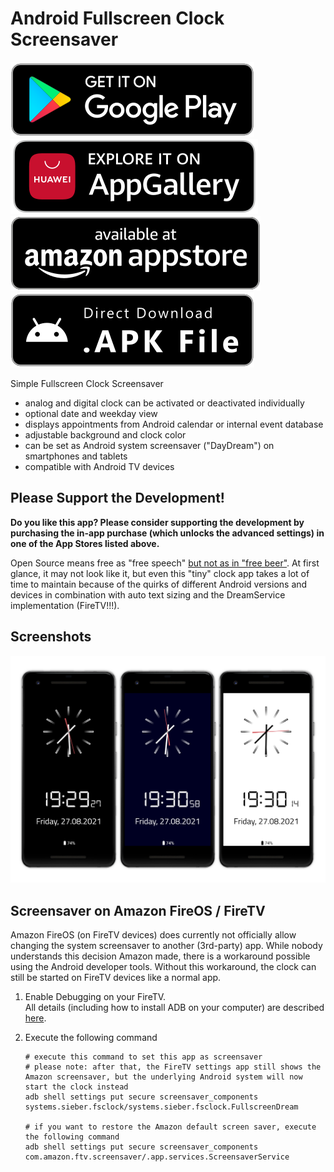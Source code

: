 # Android Fullscreen Clock Screensaver
[![Play Store](.github/playstore-badge.svg)](https://play.google.com/store/apps/details?id=systems.sieber.fsclock)
[![App Gallery](.github/appgallery-badge.svg)](https://appgallery.cloud.huawei.com/ag/n/app/C104084493?channelId=github&id=fee3a2847b6941c1ab22fc546213b987&s=955678FB43D4F883623B96C10E5A4EA80812A8DBFEC073C89BC02EF15B521D76&detailType=0&v=)
[![Amazon Appstore](.github/amazon-appstore-badge.svg)](https://www.amazon.com/gp/product/B09BK3HQJ9)
[![APK Download](.github/apk-badge.svg)](https://github.com/schorschii/FsClock-Android/releases)

Simple Fullscreen Clock Screensaver
- analog and digital clock can be activated or deactivated individually
- optional date and weekday view
- displays appointments from Android calendar or internal event database
- adjustable background and clock color
- can be set as Android system screensaver ("DayDream") on smartphones and tablets
- compatible with Android TV devices

## Please Support the Development!
**Do you like this app? Please consider supporting the development by purchasing the in-app purchase (which unlocks the advanced settings) in one of the App Stores listed above.**

Open Source means free as "free speech" [but not as in "free beer"](https://en.wikipedia.org/wiki/Gratis_versus_libre). At first glance, it may not look like it, but even this "tiny" clock app takes a lot of time to maintain because of the quirks of different Android versions and devices in combination with auto text sizing and the DreamService implementation (FireTV!!!).

## Screenshots
![Screenshot](.github/screenshot.png)

## Screensaver on Amazon FireOS / FireTV
Amazon FireOS (on FireTV devices) does currently not officially allow changing the system screensaver to another (3rd-party) app. While nobody understands this decision Amazon made, there is a workaround possible using the Android developer tools. Without this workaround, the clock can still be started on FireTV devices like a normal app.

1. Enable Debugging on your FireTV.  
   All details (including how to install ADB on your computer) are described [here](https://developer.amazon.com/docs/fire-tv/connecting-adb-to-device.html).

2. Execute the following command
   ```
   # execute this command to set this app as screensaver
   # please note: after that, the FireTV settings app still shows the Amazon screensaver, but the underlying Android system will now start the clock instead
   adb shell settings put secure screensaver_components systems.sieber.fsclock/systems.sieber.fsclock.FullscreenDream

   # if you want to restore the Amazon default screen saver, execute the following command
   adb shell settings put secure screensaver_components com.amazon.ftv.screensaver/.app.services.ScreensaverService
   ```
